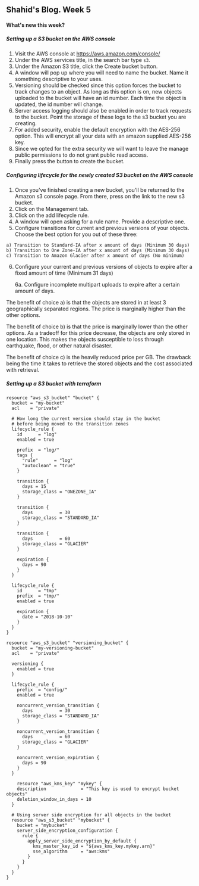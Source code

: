 ## Shahid's Blog. Week 5
#### What's new this week?

##### Setting up a S3 bucket on the AWS console
1. Visit the AWS console at https://aws.amazon.com/console/
2. Under the AWS services title, in the search bar type ```s3```.
3. Under the Amazon S3 title, click the Create bucket button.
4. A window will pop up where you will need to name the bucket. Name it something descriptive to your uses.
5. Versioning should be checked since this option forces the bucket to track changes to an object. As long as this option is on, new objects uploaded to the bucket will have an id number. Each time the object is updated, the id number will change.
6. Server access logging should also be enabled in order to track requests to the bucket. Point the storage of these logs to the s3 bucket you are creating.
7. For added security, enable the default encryption with the AES-256 option. This will encrypt all your data with an amazon supplied AES-256 key.
8. Since we opted for the extra security we will want to leave the manage public permissions to do not grant public read access.    
9. Finally press the button to create the bucket.

##### Configuring lifecycle for the newly created S3 bucket on the AWS console
1. Once you've finished creating a new bucket, you'll be returned to the Amazon s3 console page. From there, press on the link to the new s3 bucket.
2. Click on the Management tab.
3. Click on the add lifecycle rule.
4. A window will open asking for a rule name. Provide a descriptive one.
5. Configure transitions for current and previous versions of your objects. Choose the best option for you out of these three:
  ```
  a) Transition to Standard-IA after x amount of days (Minimum 30 days)
  b) Transition to One Zone-IA after x amount of days (Minimum 30 days)
  c) Transition to Amazon Glacier after x amount of days (No minimum)
  ```
6. Configure your current and previous versions of objects to expire after a fixed amount of time (Minimum 31 days)

    6a. Configure incomplete multipart uploads to expire after a certain amount of days.

The benefit of choice a) is that the objects are stored in at least 3 geographically separated regions. The price is marginally higher than the other options.

The benefit of choice b) is that the price is marginally lower than the other options. As a tradeoff for this price decrease, the objects are only stored in one location. This makes the objects susceptible to loss through earthquake, flood, or other natural disaster.

The benefit of choice c) is the heavily reduced price per GB. The drawback being the time it takes to retrieve the stored objects and the cost associated with retrieval.

##### Setting up a S3 bucket with terraform
```
resource "aws_s3_bucket" "bucket" {
  bucket = "my-bucket"
  acl    = "private"

  # How long the current version should stay in the bucket
  # before being moved to the transition zones
  lifecycle_rule {
    id      = "log"
    enabled = true

    prefix  = "log/"
    tags {
      "rule"      = "log"
      "autoclean" = "true"
    }

    transition {
      days = 15
      storage_class = "ONEZONE_IA"
    }

    transition {
      days          = 30
      storage_class = "STANDARD_IA"
    }

    transition {
      days          = 60
      storage_class = "GLACIER"
    }

    expiration {
      days = 90
    }
  }

  lifecycle_rule {
    id      = "tmp"
    prefix  = "tmp/"
    enabled = true

    expiration {
      date = "2018-10-10"
    }
  }
}

resource "aws_s3_bucket" "versioning_bucket" {
  bucket = "my-versioning-bucket"
  acl    = "private"

  versioning {
    enabled = true
  }

  lifecycle_rule {
    prefix  = "config/"
    enabled = true

    noncurrent_version_transition {
      days          = 30
      storage_class = "STANDARD_IA"
    }

    noncurrent_version_transition {
      days          = 60
      storage_class = "GLACIER"
    }

    noncurrent_version_expiration {
      days = 90
    }
  }

    resource "aws_kms_key" "mykey" {
    description             = "This key is used to encrypt bucket objects"
    deletion_window_in_days = 10
  }

  # Using server side encryption for all objects in the bucket
  resource "aws_s3_bucket" "mybucket" {
    bucket = "mybucket"
    server_side_encryption_configuration {
      rule {
        apply_server_side_encryption_by_default {
          kms_master_key_id = "${aws_kms_key.mykey.arn}"
          sse_algorithm     = "aws:kms"
        }
      }
    }
  }
}
```
